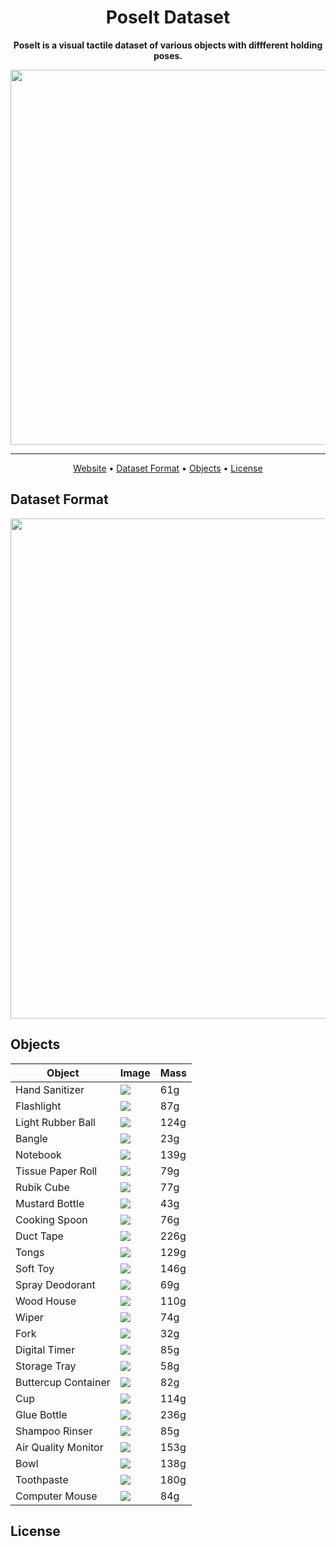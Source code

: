 <div align="center">

# PoseIt Dataset

**PoseIt is a visual tactile dataset of various objects with diffferent holding poses.**
  
<img src="https://github.com/CMURoboTouch/PoseIt/blob/main/figures/object_set.PNG" width="600px">
  
---
<p align="center">
<a href="https://www.google.com">Website</a> •
<a href="#dataset-format">Dataset Format</a> •
<a href="#objects">Objects</a> •
<a href="#license">License</a>
</p>

</div>

## Dataset Format
<p align="center">
<img src="https://github.com/CMURoboTouch/PoseIt/blob/main/figures/data_modalities-1-1.png" width="800px"> 
</p>

## Objects

| Object  | Image | Mass |
| ------------- | ------------- | ------------- |
| Hand Sanitizer  | ![](https://github.com/CMURoboTouch/PoseIt/blob/main/objects/IMG_20210209_102931.jpg)  | 61g |
| Flashlight  | ![](https://github.com/CMURoboTouch/PoseIt/blob/main/objects/IMG_20210209_102940.jpg)  | 87g |
| Light Rubber Ball  | ![](https://github.com/CMURoboTouch/PoseIt/blob/main/objects/IMG_20210209_102948.jpg)  | 124g |
| Bangle  | ![](https://github.com/CMURoboTouch/PoseIt/blob/main/objects/IMG_20210209_102957.jpg)  | 23g |
| Notebook | ![](https://github.com/CMURoboTouch/PoseIt/blob/main/objects/IMG_20210209_103005.jpg)  | 139g |
| Tissue Paper Roll  | ![](https://github.com/CMURoboTouch/PoseIt/blob/main/objects/IMG_20210209_103015.jpg)  | 79g |
| Rubik Cube  | ![](https://github.com/CMURoboTouch/PoseIt/blob/main/objects/IMG_20210209_102931.jpg)  | 77g |
| Mustard Bottle  | ![](https://github.com/CMURoboTouch/PoseIt/blob/main/objects/IMG_20210209_102931.jpg)  | 43g |
| Cooking Spoon  | ![](https://github.com/CMURoboTouch/PoseIt/blob/main/objects/IMG_20210209_104356.jpg)  | 76g |
| Duct Tape  | ![](https://github.com/CMURoboTouch/PoseIt/blob/main/objects/IMG_20210209_102931.jpg)  | 226g |
| Tongs  | ![](https://github.com/CMURoboTouch/PoseIt/blob/main/objects/IMG_20210209_102931.jpg)  | 129g |
| Soft Toy  | ![](https://github.com/CMURoboTouch/PoseIt/blob/main/objects/IMG_20210209_102931.jpg)  | 146g |
| Spray Deodorant  | ![](https://github.com/CMURoboTouch/PoseIt/blob/main/objects/IMG_20210209_102931.jpg)  | 69g |
| Wood House  | ![](https://github.com/CMURoboTouch/PoseIt/blob/main/objects/IMG_20210209_102931.jpg)  | 110g |
| Wiper  | ![](https://github.com/CMURoboTouch/PoseIt/blob/main/objects/IMG_20210209_104349.jpg)  | 74g |
| Fork  | ![](https://github.com/CMURoboTouch/PoseIt/blob/main/objects/IMG_20210209_102931.jpg)  | 32g |
| Digital Timer  | ![](https://github.com/CMURoboTouch/PoseIt/blob/main/objects/IMG_20210209_102931.jpg)  | 85g |
| Storage Tray  | ![](https://github.com/CMURoboTouch/PoseIt/blob/main/objects/IMG_20210209_104254.jpg)  | 58g |
| Buttercup Container  | ![](https://github.com/CMURoboTouch/PoseIt/blob/main/objects/IMG_20210209_104031.jpg)  | 82g |
| Cup  | ![](https://github.com/CMURoboTouch/PoseIt/blob/main/objects/IMG_20210209_102931.jpg)  | 114g |
| Glue Bottle  | ![](https://github.com/CMURoboTouch/PoseIt/blob/main/objects/IMG_20210209_104341.jpg)  | 236g |
| Shampoo Rinser  | ![](https://github.com/CMURoboTouch/PoseIt/blob/main/objects/IMG_20210209_102931.jpg)  | 85g |
| Air Quality Monitor  | ![](https://github.com/CMURoboTouch/PoseIt/blob/main/objects/IMG_20210209_102931.jpg)  | 153g |
| Bowl  | ![](https://github.com/CMURoboTouch/PoseIt/blob/main/objects/IMG_20210209_102931.jpg)  | 138g |
| Toothpaste  | ![](https://github.com/CMURoboTouch/PoseIt/blob/main/objects/IMG_20210209_102931.jpg)  | 180g |
| Computer Mouse  | ![](https://github.com/CMURoboTouch/PoseIt/blob/main/objects/IMG_20210209_102931.jpg)  | 84g |

## License
